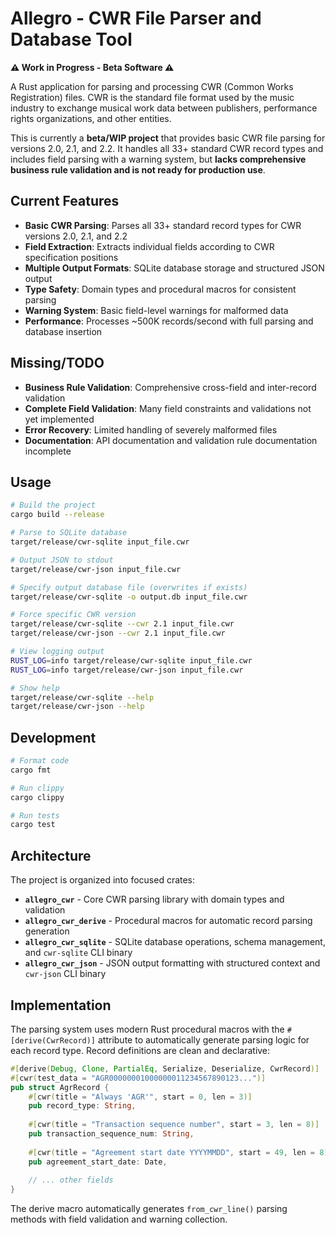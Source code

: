 # Allegro - CWR File Parser and Database Tool

**⚠️ Work in Progress - Beta Software ⚠️**

A Rust application for parsing and processing CWR (Common Works Registration) files. CWR is the standard file format used by the music industry to exchange musical work data between publishers, performance rights organizations, and other entities.

This is currently a **beta/WIP project** that provides basic CWR file parsing for versions 2.0, 2.1, and 2.2. It handles all 33+ standard CWR record types and includes field parsing with a warning system, but **lacks comprehensive business rule validation and is not ready for production use**.


## Current Features

- **Basic CWR Parsing**: Parses all 33+ standard record types for CWR versions 2.0, 2.1, and 2.2
- **Field Extraction**: Extracts individual fields according to CWR specification positions
- **Multiple Output Formats**: SQLite database storage and structured JSON output
- **Type Safety**: Domain types and procedural macros for consistent parsing
- **Warning System**: Basic field-level warnings for malformed data
- **Performance**: Processes ~500K records/second with full parsing and database insertion

## Missing/TODO

- **Business Rule Validation**: Comprehensive cross-field and inter-record validation
- **Complete Field Validation**: Many field constraints and validations not yet implemented  
- **Error Recovery**: Limited handling of severely malformed files
- **Documentation**: API documentation and validation rule documentation incomplete

## Usage

```bash
# Build the project
cargo build --release

# Parse to SQLite database
target/release/cwr-sqlite input_file.cwr

# Output JSON to stdout
target/release/cwr-json input_file.cwr

# Specify output database file (overwrites if exists)
target/release/cwr-sqlite -o output.db input_file.cwr

# Force specific CWR version
target/release/cwr-sqlite --cwr 2.1 input_file.cwr
target/release/cwr-json --cwr 2.1 input_file.cwr

# View logging output
RUST_LOG=info target/release/cwr-sqlite input_file.cwr
RUST_LOG=info target/release/cwr-json input_file.cwr

# Show help
target/release/cwr-sqlite --help
target/release/cwr-json --help
```

## Development

```bash
# Format code
cargo fmt

# Run clippy
cargo clippy

# Run tests
cargo test
```

## Architecture

The project is organized into focused crates:

- **`allegro_cwr`** - Core CWR parsing library with domain types and validation
- **`allegro_cwr_derive`** - Procedural macros for automatic record parsing generation
- **`allegro_cwr_sqlite`** - SQLite database operations, schema management, and `cwr-sqlite` CLI binary
- **`allegro_cwr_json`** - JSON output formatting with structured context and `cwr-json` CLI binary

## Implementation

The parsing system uses modern Rust procedural macros with the `#[derive(CwrRecord)]` attribute to automatically generate parsing logic for each record type. Record definitions are clean and declarative:

```rust
#[derive(Debug, Clone, PartialEq, Serialize, Deserialize, CwrRecord)]
#[cwr(test_data = "AGR00000001000000011234567890123...")]
pub struct AgrRecord {
    #[cwr(title = "Always 'AGR'", start = 0, len = 3)]
    pub record_type: String,
    
    #[cwr(title = "Transaction sequence number", start = 3, len = 8)]
    pub transaction_sequence_num: String,
    
    #[cwr(title = "Agreement start date YYYYMMDD", start = 49, len = 8)]
    pub agreement_start_date: Date,
    
    // ... other fields
}
```

The derive macro automatically generates `from_cwr_line()` parsing methods with field validation and warning collection.